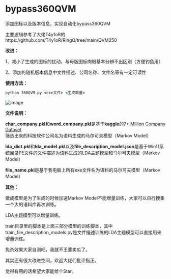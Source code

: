 # bypass360QVM

添加图标以及版本信息，实现自动化bypass360QVM

主要逻辑参考了大佬T4y1oR的https://github.com/T4y1oR/RingQ/tree/main/QVM250

**改进：**

1、减小了生成的图标的扰动，与母版图标肉眼基本分辨不出区别（方便钓鱼用）

2、添加的随机版本信息中文件描述、公司名称、文件名等有一定可读性

**使用方法：**

```bat
python 360QVM.py <exe文件> <生成数量>
```

![image](https://github.com/user-attachments/assets/f1dc2303-1f27-4d78-89a6-429464f30923)

**文件说明：**

**char_company.pkl**和**word_company.pkl**是基于**kaggle**的[7+ Million Company Dataset](https://www.kaggle.com/datasets/peopledatalabssf/free-7-million-company-dataset?select=companies_sorted.csv)筛选出来的科技软件公司名为语料生成的马尔可夫模型（Markov Model）

**lda_dict.pkl**和**lda_model.pkl**以及**file_description_model.json**是基于Win11系统目录PE文件的文件描述为语料生成的LDA主题模型和马尔可夫模型（Markov Model）

**file_name.pkl**是基于我电脑上所有exe文件名为语料的马尔可夫模型（Markov Model）

**其他：**

做成模型是为了生成的时候加速Markov Model不能增量训练，大家可以自行搜集一个大的语料库再次训练。

LDA主题模型可以增量训练。

train目录里的脚本是上面三部分模型的训练脚本，其中train_file_description_models.py是文件描述训练的LDA主题模型可以直接用来增量训练。

免杀效果大家自测吧，我就不王婆卖瓜了。

其实还有很大改进空间，欢迎大佬们批评指正。

觉得有用的话希望大家能给个Star。
